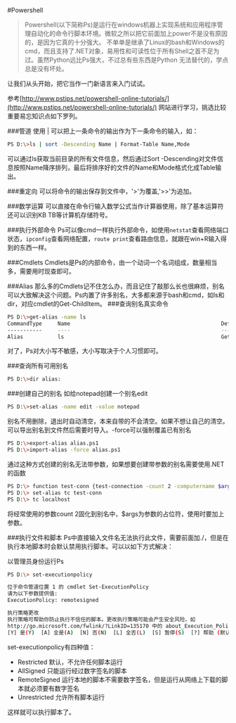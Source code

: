 #Powershell
> Powershell(以下简称Ps)是运行在windows机器上实现系统和应用程序管理自动化的命令行脚本环境。微软之所以把它前面加上power不是没有原因的，是因为它真的十分强大。
> 不单单是继承了Linux的bash和Windows的cmd，而且支持了.NET对象，易用性和可读性位于所有Shell之首不足为过。虽然Python远比Ps强大，不过总有些东西是Python
> 无法替代的，学点总是没有坏处。

让我们从头开始，把它当作一门新语言来入门试试。

参考[http://www.pstips.net/powershell-online-tutorials/](http://www.pstips.net/powershell-online-tutorials/) 网站进行学习，挑选比较重要易忘知识点如下罗列。

###管道
使用 | 可以把上一条命令的输出作为下一条命令的输入，如：

```bash
PS D:\>ls | sort -Descending Name | Format-Table Name,Mode
```

可以通过ls获取当前目录的所有文件信息，然后通过Sort -Descending对文件信息按照Name降序排列，最后将排序好的文件的Name和Mode格式化成Table输出。

###重定向
可以将命令的输出保存到文件中，'>'为覆盖,'>>'为追加。

###数学运算
可以直接在命令行输入数学公式当作计算器使用，除了基本运算符还可以识别KB TB等计算机存储符号。

###执行外部命令
Ps可以像cmd一样执行外部命令，如使用`netstat`查看网络端口状态，`ipconfig`查看网络配置，`route print`查看路由信息，就跟在win+R输入得到的东西一样。

###Cmdlets
Cmdlets是Ps的内部命令，由一个动词一个名词组成，数量相当多，需要用时现查即可。

###Alias
那么多的Cmdlets记不住怎么办，而且记住了敲那么长也很麻烦，别名可以大致解决这个问题。Ps内置了许多别名，大多都来源于bash和cmd，如ls和dir，对应cmdlet的Get-ChildItem。
###查询别名真实命令

```bash
PS D:\>get-alias -name ls
CommandType     Name                                                Definition
-----------     ----                                                ----------
Alias           ls                                                  Get-ChildItem
```
对了，Ps对大小写不敏感，大小写取决于个人习惯即可。

###查询所有可用别名

```bash
PS D:\>dir alias:
```

###创建自己的别名
如给notepad创建一个别名edit

```bash
PS D:\>set-alias -name edit -value notepad
```

别名不用删除，退出时自动清空，本来自带的不会清空。如果不想让自己的清空。可以导出别名到文件然后需要时导入。-force可以强制覆盖已有别名

```bash
PS D:\>export-alias alias.ps1
PS D:\>import-alias -force alias.ps1
```

通过这种方式创建的别名无法带参数，如果想要创建带参数的别名需要使用.NET的函数

```bash
PS D:\> function test-conn {test-connection -count 2 -computername $args}
PS D:\> set-alias tc test-conn
PS D:\> tc localhost
```
将经常使用的参数count 2固化到别名中，$args为参数的占位符，使用时要加上参数。

###执行文件和脚本
Ps中直接输入文件名无法执行此文件，需要前面加./，但是在执行本地脚本时会默认禁用执行脚本。可以以如下方式解决：

以管理员身份运行Ps

```bash
PS D:\> set-executionpolicy

位于命令管道位置 1 的 cmdlet Set-ExecutionPolicy
请为以下参数提供值:
ExecutionPolicy: remotesigned

执行策略更改
执行策略可帮助你防止执行不信任的脚本。更改执行策略可能会产生安全风险，如
http://go.microsoft.com/fwlink/?LinkID=135170 中的 about_Execution_Policies 帮助主题所述。是否要更改执行策略?
[Y] 是(Y)  [A] 全是(A)  [N] 否(N)  [L] 全否(L)  [S] 暂停(S)  [?] 帮助 (默认值为“N”): y
```
 
set-executionpolicy有四种值：

 - Restricted   默认，不允许任何脚本运行
 - AllSigned    只能运行经过数字签名的脚本
 - RemoteSigned 运行本地的脚本不需要数字签名，但是运行从网络上下载的脚本就必须要有数字签名
 - Unrestricted 允许所有脚本运行

这样就可以执行脚本了。



